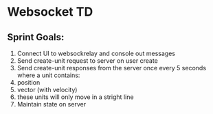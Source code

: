 # Websocket TD
## Sprint Goals:
1. Connect UI to websockrelay and console out messages
1. Send create-unit request to server on user create
1. Send create-unit responses from the server once every 5 seconds where a unit contains:
  1. position
  1. vector (with velocity)
  1. these units will only move in a stright line
1. Maintain state on server